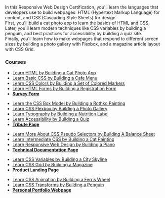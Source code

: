 In this Responsive Web Design Certification, you'll learn the languages that developers use to build webpages: HTML (Hypertext Markup Language) for content, and CSS (Cascading Style Sheets) for design.<br>
First, you'll build a cat photo app to learn the basics of HTML and CSS. Later, you'll learn modern techniques like CSS variables by building a penguin, and best practices for accessibility by building a quiz site.<br>
Finally, you'll learn how to make webpages that respond to different screen sizes by building a photo gallery with Flexbox, and a magazine article layout with CSS Grid.

<h3>Courses</h3>
<ul>
<li><a href="https://github.com/lajuman/Responsive-Web-Design/tree/main/CatPhotoApp">Learn HTML by Building a Cat Photo App</a>
<li><a href="https://github.com/lajuman/Responsive-Web-Design/tree/main/CafeMenu">Learn Basic CSS by Building a Cafe Menu</a>
<li><a href="https://github.com/lajuman/Responsive-Web-Design/tree/main/ColoredMarkers">Learn CSS Colors by Building a Set of Colored Markers</a>
<li><a href="">Learn HTML Forms by Building a Registration Form</a>
<li><a href=""><strong>Survey Form</strong></a>
</ul>
<ul>
<li><a href="">Learn the CSS Box Model by Building a Rothko Painting</a>
<li><a href="">Learn CSS Flexbox by Building a Photo Gallery</a>
<li><a href="https://github.com/lajuman/Responsive-Web-Design/tree/main/NutritionLabel">Learn Typography by Building a Nutrition Label</a>
<li><a href="">Learn Accessibility by Building a Quiz</a>
<li><a href=""><strong>Tribute Page</strong></a>
</ul>
<ul>
<li><a href="https://github.com/lajuman/Responsive-Web-Design/tree/main/BalanceSheet">Learn More About CSS Pseudo Selectors by Building A Balance Sheet</a>
<li><a href="https://github.com/lajuman/Responsive-Web-Design/tree/main/CatPainting">Learn Intermediate CSS by Building a Cat Painting</a>
<li><a href="">Learn Responsive Web Design by Building a Piano</a>
<li><a href=""><strong>Technical Documentation Page</strong></a>
</ul>
<ul>
<li><a href="https://github.com/lajuman/Responsive-Web-Design/tree/main/CitySkyline">Learn CSS Variables by Building a City Skyline</a>
<li><a href="https://github.com/lajuman/Responsive-Web-Design/tree/main/Magazine">Learn CSS Grid by Building a Magazine</a>
<li><a href=""><strong>Product Landing Page</strong></a>
</ul>
<ul>
<li><a href="https://github.com/lajuman/Responsive-Web-Design/tree/main/FerrisWheel">Learn CSS Animation by Building a Ferris Wheel</a>
<li><a href="">Learn CSS Transforms by Building a Penguin</a>
<li><a href=""><strong>Personal Portfolio Webpage</strong></a>
</ul>
